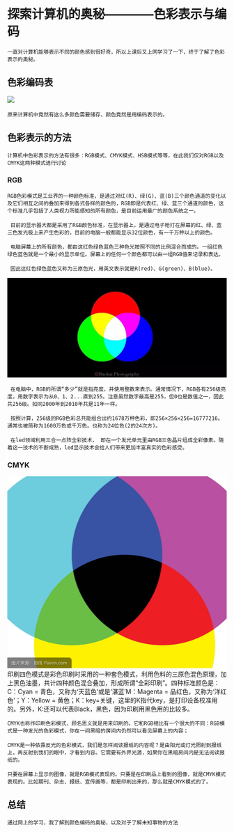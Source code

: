 # 探索计算机的奥秘————色彩表示与编码

    一直对计算机能够表示不同的颜色感到很好奇，所以上课后又上网学习了一下，终于了解了色彩表示的奥秘。

## 色彩编码表

![](https://gss3.bdstatic.com/7Po3dSag_xI4khGkpoWK1HF6hhy/baike/c0=baike80,5,5,80,26/sign=cf5ae39b003b5bb5aada28ac57babe5c/c83d70cf3bc79f3d1fb20600b9a1cd11728b29ab.jpg)

    原来计算机中竟然有这么多颜色需要储存，颜色竟然是用编码表示的。

## 色彩表示的方法

    计算机中色彩表示的方法有很多：RGB模式、CMYK模式、HSB模式等等，在此我们仅对RGB以及CMYK这两种模式进行讨论


### RGB

    RGB色彩模式是工业界的一种颜色标准，是通过对红(R)、绿(G)、蓝(B)三个颜色通道的变化以及它们相互之间的叠加来得到各式各样的颜色的，RGB即是代表红、绿、蓝三个通道的颜色，这个标准几乎包括了人类视力所能感知的所有颜色，是目前运用最广的颜色系统之一。

     目前的显示器大都是采用了RGB颜色标准，在显示器上，是通过电子枪打在屏幕的红、绿、蓝三色发光极上来产生色彩的，目前的电脑一般都能显示32位颜色，有一千万种以上的颜色。

     电脑屏幕上的所有颜色，都由这红色绿色蓝色三种色光按照不同的比例混合而成的。一组红色绿色蓝色就是一个最小的显示单位。屏幕上的任何一个颜色都可以由一组RGB值来记录和表达。

     因此这红色绿色蓝色又称为三原色光，用英文表示就是R(red)、G(green)、B(blue)。


![](images/14.jpg)

  
     在电脑中，RGB的所谓“多少”就是指亮度，并使用整数来表示。通常情况下，RGB各有256级亮度，用数字表示为从0、1、2...直到255。注意虽然数字最高是255，但0也是数值之一，因此共256级。如同2000年到2010年共是11年一样。
     
     按照计算，256级的RGB色彩总共能组合出约1678万种色彩，即256×256×256=16777216。通常也被简称为1600万色或千万色。也称为24位色(2的24次方)。
     
     在led领域利用三合一点阵全彩技术， 即在一个发光单元里由RGB三色晶片组成全彩像素。随着这一技术的不断成熟，led显示技术会给人们带来更加丰富真实的色彩感受。


### CMYK
![](images/15.jpg)
    印刷四色模式是彩色印刷时采用的一种套色模式，利用色料的三原色混色原理，加上黑色油墨，共计四种颜色混合叠加，形成所谓“全彩印刷”。四种标准颜色是：C：Cyan = 青色，又称为‘天蓝色’或是‘湛蓝’M：Magenta = 品红色，又称为‘洋红色’；Y：Yellow = 黄色；K：key=关键，这里的K指代key，是打印设备校准用的。另外，K:还可以代表Black，黑色，因为印刷用黑色用的比较多。

    CMYK也称作印刷色彩模式，顾名思义就是用来印刷的。它和RGB相比有一个很大的不同：RGB模式是一种发光的色彩模式，你在一间黑暗的房间内仍然可以看见屏幕上的内容；

    CMYK是一种依靠反光的色彩模式，我们是怎样阅读报纸的内容呢？是由阳光或灯光照射到报纸上，再反射到我们的眼中，才看到内容。它需要有外界光源，如果你在黑暗房间内是无法阅读报纸的。

    只要在屏幕上显示的图像，就是RGB模式表现的。只要是在印刷品上看到的图像，就是CMYK模式表现的。比如期刊、杂志、报纸、宣传画等，都是印刷出来的，那么就是CMYK模式的了。

## 总结

    通过网上的学习，我了解到颜色编码的奥秘，以及对于了解未知事物的方法